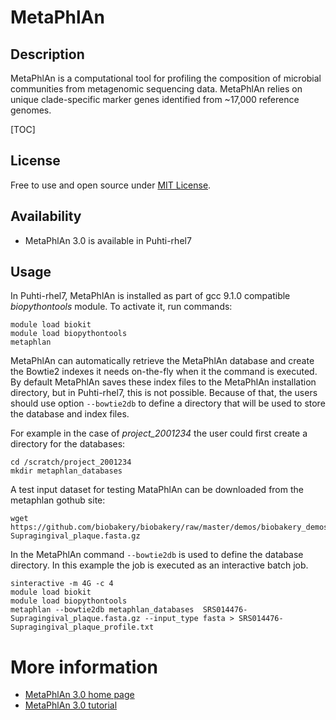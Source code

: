 # MetaPhlAn

## Description

MetaPhlAn is a computational tool for profiling the composition of microbial communities from metagenomic sequencing data. 
MetaPhlAn relies on unique clade-specific marker genes identified from ~17,000 reference genomes.

[TOC]

## License

Free to use and open source under [MIT License](https://github.com/biobakery/MetaPhlAn2/blob/master/license.txt).

## Availability

*   MetaPhlAn 3.0 is available in Puhti-rhel7

## Usage

In Puhti-rhel7, MetaPhlAn is installed as part of gcc 9.1.0 compatible _biopythontools_ module.
To activate it, run commands:

```text
module load biokit
module load biopythontools
metaphlan
```
MetaPhlAn can automatically retrieve the MetaPhlAn database and create the Bowtie2 indexes it needs on-the-fly 
when it the command is executed. By default MetaPhlAn saves these index files to the MetaPhlAn installation directory, but in Puhti-rhel7,
this is not possible. Because of that, the users should use option `--bowtie2db` 
to define a directory that will be used to store the database and index files. 
 
For example in the case of _project_2001234_ the user could first create a directory for the databases:
```text
cd /scratch/project_2001234
mkdir metaphlan_databases
```
A test input dataset for testing MataPhlAn can be downloaded from the metaphlan gothub site:
```text
wget https://github.com/biobakery/biobakery/raw/master/demos/biobakery_demos/data/metaphlan3/input/SRS014476-Supragingival_plaque.fasta.gz
```
In the MetaPhlAn command `--bowtie2db` is used to define the database directory. In this example the job is executed as an interactive batch job.

```text
sinteractive -m 4G -c 4
module load biokit
module load biopythontools
metaphlan --bowtie2db metaphlan_databases  SRS014476-Supragingival_plaque.fasta.gz --input_type fasta > SRS014476-Supragingival_plaque_profile.txt
```

# More information
*   [MetaPhlAn 3.0 home page](https://github.com/biobakery/MetaPhlAn/tree/3.0)
*   [MetaPhlAn 3.0 tutorial](https://github.com/biobakery/biobakery/wiki/metaphlan3)
